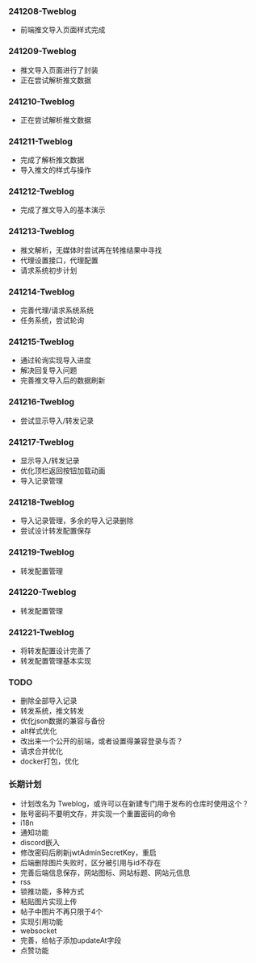 ### 241208-Tweblog
- 前端推文导入页面样式完成

### 241209-Tweblog
- 推文导入页面进行了封装
- 正在尝试解析推文数据

### 241210-Tweblog
- 正在尝试解析推文数据

### 241211-Tweblog
- 完成了解析推文数据
- 导入推文的样式与操作

### 241212-Tweblog
- 完成了推文导入的基本演示

### 241213-Tweblog
- 推文解析，无媒体时尝试再在转推结果中寻找
- 代理设置接口，代理配置
- 请求系统初步计划

### 241214-Tweblog
- 完善代理/请求系统系统
- 任务系统，尝试轮询

### 241215-Tweblog
- 通过轮询实现导入进度
- 解决回复导入问题
- 完善推文导入后的数据刷新

### 241216-Tweblog
- 尝试显示导入/转发记录

### 241217-Tweblog
- 显示导入/转发记录
- 优化顶栏返回按钮加载动画
- 导入记录管理

### 241218-Tweblog
- 导入记录管理，多余的导入记录删除
- 尝试设计转发配置保存

### 241219-Tweblog
- 转发配置管理

### 241220-Tweblog
- 转发配置管理

### 241221-Tweblog
- 将转发配置设计完善了
- 转发配置管理基本实现

### TODO
- 删除全部导入记录
- 转发系统，推文转发
- 优化json数据的兼容与备份
- alt样式优化
- 改出来一个公开的前端，或者设置得兼容登录与否？
- 请求合并优化
- docker打包，优化

### 长期计划
- 计划改名为 Tweblog，或许可以在新建专门用于发布的仓库时使用这个？
- 账号密码不要明文存，并实现一个重置密码的命令
- i18n
- 通知功能
- discord嵌入
- 修改密码后刷新jwtAdminSecretKey，重启
- 后端删除图片失败时，区分被引用与id不存在
- 完善后端信息保存，网站图标、网站标题、网站元信息
- rss
- 锁推功能，多种方式
- 粘贴图片实现上传
- 帖子中图片不再只限于4个
- 实现引用功能
- websocket
- 完善，给帖子添加updateAt字段
- 点赞功能